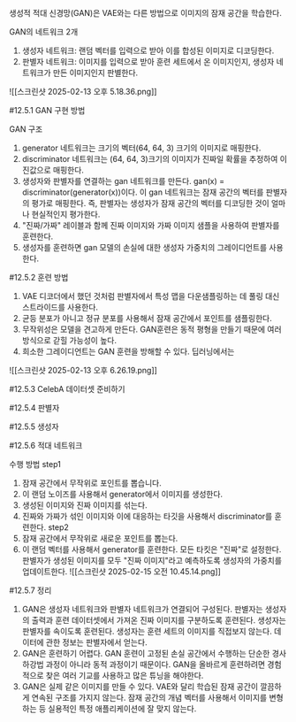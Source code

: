 생성적 적대 신경망(GAN)은 VAE와는 다른 방법으로 이미지의 잠재 공간을 학습한다. 

GAN의 네트워크 2개
1. 생성자 네트워크: 랜덤 벡터를 입력으로 받아 이를 합성된 이미지로 디코딩한다.
2. 판별자 네트워크: 이미지를 입력으로 받아 훈련 세트에서 온 이미지인지, 생성자 네트워크가 만든 이미지인지 판별한다.

![[스크린샷 2025-02-13 오후 5.18.36.png]]

#12.5.1 GAN 구현 방법

GAN 구조
1. generator 네트워크는 크기의 벡터(64, 64, 3) 크기의 이미지로 매핑한다.
2. discriminator 네트워크는 (64, 64, 3)크기의 이미지가 진짜일 확률을 추정하여 이진값으로 매핑한다.
3. 생성자와 판별자를 연결하는 gan 네트워크를 만든다. gan(x) = discriminator(generator(x))이다. 이 gan 네트워크는 잠재 공간의 벡터를 판별자의 평가로 매핑한다. 즉, 판별자는 생성자가 잠재 공간의 벡터를 디코딩한 것이 얼마나 현실적인지 평가한다.
4. "진짜/가짜" 레이블과 함께 진짜 이미지와 가짜 이미지 샘플을 사용하여 판별자를 훈련한다.
5. 생성자를 훈련하면 gan 모델의 손실에 대한 생성자 가중치의 그레이디언트를 사용한다. 



#12.5.2 훈련 방법

1. VAE 디코더에서 했던 것처럼 판별자에서 특성 맵을 다운샘플링하는 데 풀링 대신 스트라이드를 사용한다.
2. 균등 분포가 아니고 정규 분포를 사용해서 잠재 공간에서 포인트를 샘플링한다.
3. 무작위성은 모델을 견고하게 만든다. GAN훈련은 동적 평형을 만들기 때문에 여러 방식으로 갇힐 가능성이 높다.
4. 희소한 그레이디언트는 GAN 훈련을 방해할 수 있다. 딥러닝에서는 

![[스크린샷 2025-02-13 오후 6.26.19.png]]

#12.5.3 CelebA 데이터셋 준비하기

#12.5.4 판별자

#12.5.5 생성자

#12.5.6 적대 네트워크

수행 방법
step1
1. 잠재 공간에서 무작위로 포인트를 뽑습니다.
2. 이 랜덤 노이즈를 사용해서 generator에서 이미지를 생성한다.
3. 생성된 이미지와 진짜 이미지를 섞는다.
4. 진짜와 가짜가 섞인 이미지와 이에 대응하는 타깃을 사용해서 discriminator를 훈련한다.
step2
1. 잠재 공간에서 무작위로 새로운 포인트를 뽑는다.
2. 이 랜덤 벡터를 사용해서 generator를 훈련한다. 모든 타킷은 "진짜"로 설정한다. 판별자가 생성된 이미지를 모두 "진짜 이미지"라고 예측하도록 생성자의 가중치를 업데이트한다.
![[스크린샷 2025-02-15 오전 10.45.14.png]]

#12.5.7 정리
1. GAN은 생성자 네트워크와 판별자 네트워크가 연결되어 구성된다. 판별자는 생성자의 출력과 훈련 데이터셋에서 가져온 진짜 이미지를 구분하도록 훈련된다. 생성자는 판별자를 속이도록 훈련된다. 생성자는 훈련 세트의 이미지를 직접보지 않는다. 데이터에 관한 정보는 판별자에서 얻는다.
2. GAN은 훈련하기 어렵다. GAN 훈련이 고정된 손실 공간에서 수행하는 단순한 경사하강법 과정이 아니라 동적 과정이기 때문이다. GAN을 올바르게 훈련하려면 경험적으로 찾은 여러 기교를 사용하고 많은 튜닝을 해야한다.
3. GAN은 실제 같은 이미지를 만들 수 있다. VAE와 달리 학습된 잠재 공간이 깔끔하게 연속된 구조를 가지지 않는다. 잠재 공간의 개념 벡터를 사용해서 이미지를 변형하는 등 실용적인 특정 애플리케이션에 잘 맞지 않는다.

